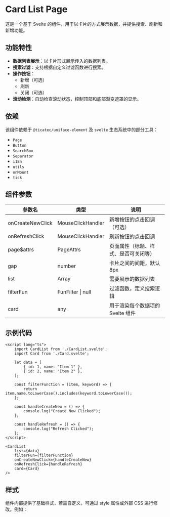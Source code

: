 # Card List Page

这是一个基于 Svelte 的组件，用于以卡片的方式展示数据，并提供搜索、刷新和新增功能。

## 功能特性

- **数据列表展示**：以卡片形式展示传入的数据列表。
- **搜索过滤**：支持根据自定义过滤函数进行搜索。
- **操作按钮**：
    - 新增（可选）
    - 刷新
    - 关闭（可选）
- **滚动检测**：自动检查滚动状态，控制顶部和底部渐变遮罩的显示。

## 依赖

该组件依赖于 `@ticatec/uniface-element` 及 `svelte` 生态系统中的部分工具：

- `Page`
- `Button`
- `SearchBox`
- `Separator`
- `i18n`
- `utils`
- `onMount`
- `tick`

## 组件参数

|参数名| 	类型	                          |说明|
|---|-------------------------------|---|
|onCreateNewClick| MouseClickHandler   |新增按钮的点击回调（可选）|
|onRefreshClick| MouseClickHandler|刷新按钮的点击回调|
|page$attrs| PageAttrs |页面属性（标题、样式、是否可关闭等）|
|gap| number|卡片之间的间距，默认 8px|
|list| Array<any> |需要展示的数据列表|
|filterFun| FunFilter \| null	|过滤函数，定义搜索逻辑| 
|card|any|用于渲染每个数据项的 Svelte 组件|

## 示例代码

```sveltehtml
<script lang="ts">
    import CardList from './CardList.svelte';
    import Card from './Card.svelte';

    let data = [
        { id: 1, name: "Item 1" },
        { id: 2, name: "Item 2" },
    ];

    const filterFunction = (item, keyword) => {
        return item.name.toLowerCase().includes(keyword.toLowerCase());
    };

    const handleCreateNew = () => {
        console.log("Create New Clicked");
    };

    const handleRefresh = () => {
        console.log("Refresh Clicked");
    };
</script>

<CardList
    list={data}
    filterFun={filterFunction}
    onCreateNewClick={handleCreateNew}
    onRefreshClick={handleRefresh}
    card={Card}
/>

```

## 样式

组件内部提供了基础样式，若需自定义，可通过 style 属性或外部 CSS 进行修改。例如：